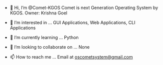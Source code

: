 - 👋 Hi, I’m @Comet-KGOS
  Comet is next Generation Operating System by KGOS.
  Owner: Krishna Goel
  
- 👀 I’m interested in ...
  GUI Applications, Web Applications, CLI Applications
  
- 🌱 I’m currently learning ...
Python
  
- 💞️ I’m looking to collaborate on ...
  None
  
- 📫 How to reach me ...
Email at oscometsystem@gmail.com

<!---
Comet-KGOS/Comet Waves is a ✨ special ✨ repository because the Project is of a Next Generation Browser.
--->
